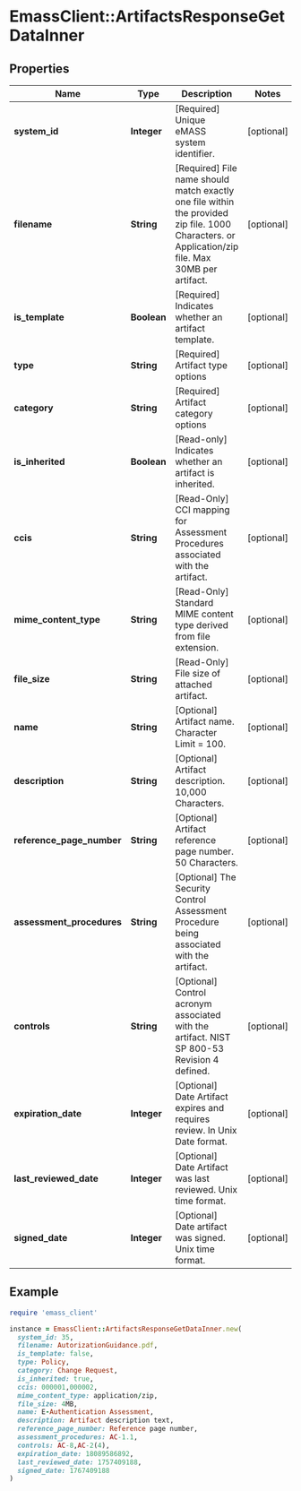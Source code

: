 # EmassClient::ArtifactsResponseGetDataInner

## Properties

| Name | Type | Description | Notes |
| ---- | ---- | ----------- | ----- |
| **system_id** | **Integer** | [Required] Unique eMASS system identifier. | [optional] |
| **filename** | **String** | [Required] File name should match exactly one file within the provided zip file. 1000 Characters. or Application/zip file. Max 30MB per artifact.  | [optional] |
| **is_template** | **Boolean** | [Required] Indicates whether an artifact template. | [optional] |
| **type** | **String** | [Required] Artifact type options | [optional] |
| **category** | **String** | [Required] Artifact category options | [optional] |
| **is_inherited** | **Boolean** | [Read-only] Indicates whether an artifact is inherited. | [optional] |
| **ccis** | **String** | [Read-Only] CCI mapping for Assessment Procedures associated with the artifact. | [optional] |
| **mime_content_type** | **String** | [Read-Only] Standard MIME content type derived from file extension. | [optional] |
| **file_size** | **String** | [Read-Only] File size of attached artifact. | [optional] |
| **name** | **String** | [Optional] Artifact name. Character Limit &#x3D; 100. | [optional] |
| **description** | **String** | [Optional] Artifact description. 10,000 Characters. | [optional] |
| **reference_page_number** | **String** | [Optional] Artifact reference page number. 50 Characters. | [optional] |
| **assessment_procedures** | **String** | [Optional] The Security Control Assessment Procedure being associated with the artifact. | [optional] |
| **controls** | **String** | [Optional] Control acronym associated with the artifact. NIST SP 800-53 Revision 4 defined. | [optional] |
| **expiration_date** | **Integer** | [Optional] Date Artifact expires and requires review. In Unix Date format. | [optional] |
| **last_reviewed_date** | **Integer** | [Optional] Date Artifact was last reviewed. Unix time format. | [optional] |
| **signed_date** | **Integer** | [Optional] Date artifact was signed. Unix time format. | [optional] |

## Example

```ruby
require 'emass_client'

instance = EmassClient::ArtifactsResponseGetDataInner.new(
  system_id: 35,
  filename: AutorizationGuidance.pdf,
  is_template: false,
  type: Policy,
  category: Change Request,
  is_inherited: true,
  ccis: 000001,000002,
  mime_content_type: application/zip,
  file_size: 4MB,
  name: E-Authentication Assessment,
  description: Artifact description text,
  reference_page_number: Reference page number,
  assessment_procedures: AC-1.1,
  controls: AC-8,AC-2(4),
  expiration_date: 18089586892,
  last_reviewed_date: 1757409188,
  signed_date: 1767409188
)
```

